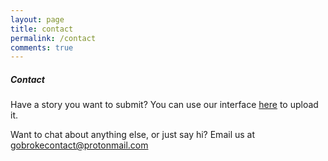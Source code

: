 ```yaml
---
layout: page
title: contact
permalink: /contact
comments: true
---
```


<div class="row justify-content-between">
<div class="col-md-8 pr-5">

<h5>Contact</h5>

<p>
Have a story you want to submit? You can use our interface <a href="https://gobroke.org/admin">here</a> to upload it.

Want to chat about anything else, or just say hi? Email us at <a href="mailto:gobrokecontact@protonmail.com">gobrokecontact@protonmail.com</a>

</p>

</div>
</div>
</div>
